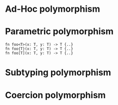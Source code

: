 



# Ad-Hoc polymorphism
# Parametric polymorphism
```
fn foo<T>(x: T, y: T) -> T {..}
fn foo{T}(x: T, y: T) -> T {..}
fn foo[T](x: T, y: T) -> T {..}
```
# Subtyping polymorphism
# Coercion polymorphism